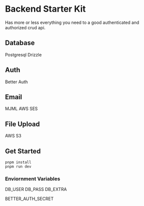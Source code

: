 # Backend Starter Kit

Has more or less everything you need to a good authenticated and authorized crud api.

## Database

Postgresql
Drizzle

## Auth

Better Auth

## Email

MJML
AWS SES

## File Upload

AWS S3

## Get Started

```
pnpm install
pnpm run dev
```

### Enviornment Variables

DB_USER
DB_PASS
DB_EXTRA

BETTER_AUTH_SECRET
